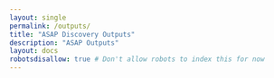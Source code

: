 ```yaml
---
layout: single
permalink: /outputs/
title: "ASAP Discovery Outputs"
description: "ASAP Outputs"
layout: docs
robotsdisallow: true # Don't allow robots to index this for now
---
```

